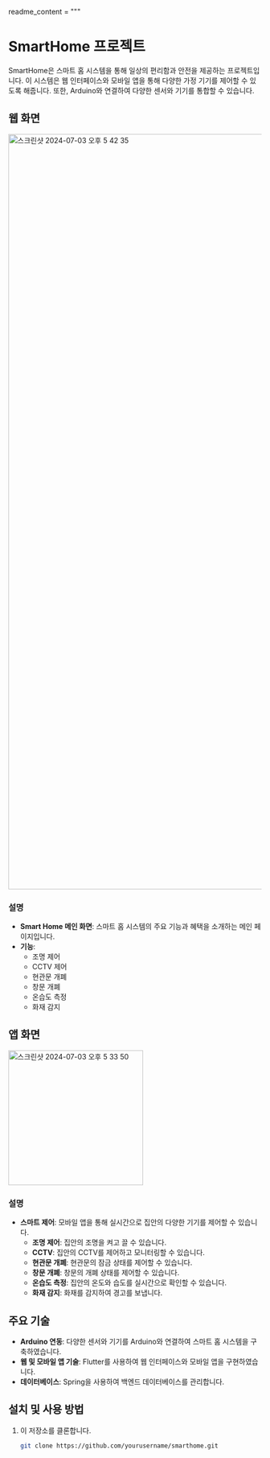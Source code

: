 readme_content = """
# SmartHome 프로젝트

SmartHome은 스마트 홈 시스템을 통해 일상의 편리함과 안전을 제공하는 프로젝트입니다. 이 시스템은 웹 인터페이스와 모바일 앱을 통해 다양한 가정 기기를 제어할 수 있도록 해줍니다. 또한, Arduino와 연결하여 다양한 센서와 기기를 통합할 수 있습니다.

## 웹 화면
<img width="1501" alt="스크린샷 2024-07-03 오후 5 42 35" src="https://github.com/HiPeun/SmartHome/assets/112228310/19c3d4b1-899d-482d-b593-8c827bca6d74">



### 설명
- **Smart Home 메인 화면**: 스마트 홈 시스템의 주요 기능과 혜택을 소개하는 메인 페이지입니다.
- **기능**:
  - 조명 제어
  - CCTV 제어
  - 현관문 개폐
  - 창문 개폐
  - 온습도 측정
  - 화재 감지

## 앱 화면

<img width="268" alt="스크린샷 2024-07-03 오후 5 33 50" src="https://github.com/HiPeun/SmartHome/assets/112228310/ef9ac405-436e-4aa9-87da-bd7914b46a88">


### 설명
- **스마트 제어**: 모바일 앱을 통해 실시간으로 집안의 다양한 기기를 제어할 수 있습니다.
  - **조명 제어**: 집안의 조명을 켜고 끌 수 있습니다.
  - **CCTV**: 집안의 CCTV를 제어하고 모니터링할 수 있습니다.
  - **현관문 개폐**: 현관문의 잠금 상태를 제어할 수 있습니다.
  - **창문 개폐**: 창문의 개폐 상태를 제어할 수 있습니다.
  - **온습도 측정**: 집안의 온도와 습도를 실시간으로 확인할 수 있습니다.
  - **화재 감지**: 화재를 감지하여 경고를 보냅니다.

## 주요 기술

- **Arduino 연동**: 다양한 센서와 기기를 Arduino와 연결하여 스마트 홈 시스템을 구축하였습니다.
- **웹 및 모바일 앱 기술**: Flutter를 사용하여 웹 인터페이스와 모바일 앱을 구현하였습니다.
- **데이터베이스**: Spring을 사용하여 백엔드 데이터베이스를 관리합니다.

## 설치 및 사용 방법

1. 이 저장소를 클론합니다.
   ```bash
   git clone https://github.com/yourusername/smarthome.git

